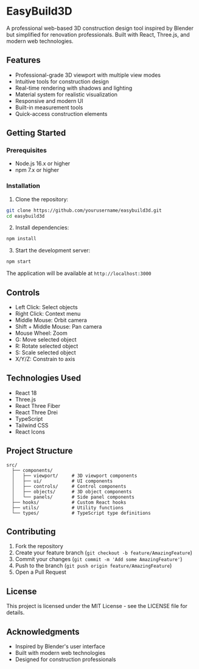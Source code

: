# EasyBuild3D

A professional web-based 3D construction design tool inspired by Blender but simplified for renovation professionals. Built with React, Three.js, and modern web technologies.

## Features

- Professional-grade 3D viewport with multiple view modes
- Intuitive tools for construction design
- Real-time rendering with shadows and lighting
- Material system for realistic visualization
- Responsive and modern UI
- Built-in measurement tools
- Quick-access construction elements

## Getting Started

### Prerequisites

- Node.js 16.x or higher
- npm 7.x or higher

### Installation

1. Clone the repository:

```bash
git clone https://github.com/yourusername/easybuild3d.git
cd easybuild3d
```

2. Install dependencies:

```bash
npm install
```

3. Start the development server:

```bash
npm start
```

The application will be available at `http://localhost:3000`

## Controls

- Left Click: Select objects
- Right Click: Context menu
- Middle Mouse: Orbit camera
- Shift + Middle Mouse: Pan camera
- Mouse Wheel: Zoom
- G: Move selected object
- R: Rotate selected object
- S: Scale selected object
- X/Y/Z: Constrain to axis

## Technologies Used

- React 18
- Three.js
- React Three Fiber
- React Three Drei
- TypeScript
- Tailwind CSS
- React Icons

## Project Structure

```
src/
  ├── components/
  │   ├── viewport/     # 3D viewport components
  │   ├── ui/           # UI components
  │   ├── controls/     # Control components
  │   ├── objects/      # 3D object components
  │   └── panels/       # Side panel components
  ├── hooks/            # Custom React hooks
  ├── utils/            # Utility functions
  └── types/            # TypeScript type definitions
```

## Contributing

1. Fork the repository
2. Create your feature branch (`git checkout -b feature/AmazingFeature`)
3. Commit your changes (`git commit -m 'Add some AmazingFeature'`)
4. Push to the branch (`git push origin feature/AmazingFeature`)
5. Open a Pull Request

## License

This project is licensed under the MIT License - see the LICENSE file for details.

## Acknowledgments

- Inspired by Blender's user interface
- Built with modern web technologies
- Designed for construction professionals
